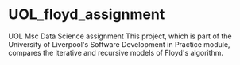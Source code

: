 # UOL_floyd_assignment
UOL Msc Data Science assignment
This project, which is part of the University of Liverpool's Software Development in Practice module, compares the iterative and recursive models of Floyd's algorithm.
